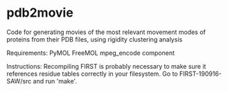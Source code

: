 # pdb2movie
Code for generating movies of the most relevant movement modes of proteins from their PDB files, using rigidity clustering analysis


Requirements: 
PyMOL 
FreeMOL mpeg_encode component

Instructions: 
Recompiling FIRST is probably necessary to make sure it references residue tables correctly in your filesystem. Go to FIRST-190916-SAW/src and run 'make'.
